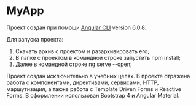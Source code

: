 # MyApp

Проект создан при помощи [Angular CLI](https://github.com/angular/angular-cli) version 6.0.8.

Для запуска проекта:
1. Скачать архив с проектом и разархивировать его;
2. В папке с проектом в командной строке запустить npm install;
3. Далее в командной строке ng serve --open;

Проект создан исключительно в учебных целях.
В проекте отражена работа с компонентами, директивами, сервисами, HTTP, маршутизация, а также работа с Template Driven Forms и Reactive Forms.
В оформлении использован Bootstrap 4 и Angular Material.
